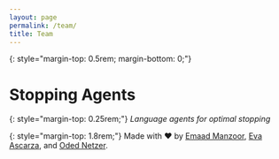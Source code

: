 ```yaml
---
layout: page
permalink: /team/
title: Team
---
```


{: style="margin-top: 0.5rem; margin-bottom: 0;"}
# Stopping Agents

{: style="margin-top: 0.25rem;"}
*Language agents for optimal stopping*

{: style="margin-top: 1.8rem;"}
Made with ❤ by [Emaad Manzoor](http://emaadmanzoor.com/),
[Eva Ascarza](http://www.evaascarza.com/), and
[Oded Netzer](https://www.columbia.edu/~on2110/).
